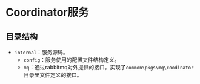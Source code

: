 # Coordinator服务

## 目录结构
- `internal`：服务源码。
  - `config`：服务使用的配置文件结构定义。
  - `mq`：通过rabbitmq对外提供的接口。实现了`common\pkgs\mq\coodinator`目录里文件定义的接口。
